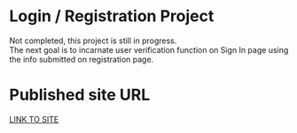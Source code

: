 # Login / Registration Project
Not completed, this project is still in progress.<br />
The next goal is to incarnate user verification function on Sign In page using the info submitted on registration page.
# Published site URL 
[LINK TO SITE](nrdydoggo.github.io)<br /><br /> 
